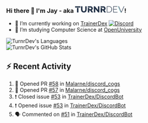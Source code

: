 ### Hi there 👋 I'm Jay - aka <img src="https://raw.githubusercontent.com/TurnrDev/TurnrDev/master/Logo/SVG/TurnrDev_Logo_Dark%20Blue%20%26%20Teal.svg" alt="TurnrDev" height="17.5px">!

- 🔭 I’m currently working on [TrainerDex](https://www.github.com/TrainerDex) [![Discord](https://discordapp.com/api/v6/guilds/364313717720219651/widget.png?style=shield)](http://discord.trainerdex.co.uk/)
- 🤔 I’m studying Computer Science at [OpenUniversity](http://www.open.ac.uk/courses/computing-it/degrees/bsc-computing-it-software-q62-soft)

![TurnrDev's Languages](https://github-readme-stats.vercel.app/api/top-langs/?username=TurnrDev&layout=compact&hide_border=true&title_color=1fa6aa&text_color=233247)
<br>
![TurnrDev's GitHub Stats](https://github-readme-stats.vercel.app/api?username=TurnrDev&show_icons=true&hide_border=true&count_private=true&include_all_commits=true&icon_color=1fa6aa&title_color=1fa6aa&text_color=233247)
<br>

## :zap: Recent Activity

<!--START_SECTION:activity-->
1. 💪 Opened PR [#58](https://github.com/Malarne/discord_cogs/pull/58) in [Malarne/discord_cogs](https://github.com/Malarne/discord_cogs)
2. 💪 Opened PR [#57](https://github.com/Malarne/discord_cogs/pull/57) in [Malarne/discord_cogs](https://github.com/Malarne/discord_cogs)
3. ❗️ Closed issue [#53](https://github.com/TrainerDex/DiscordBot/issues/53) in [TrainerDex/DiscordBot](https://github.com/TrainerDex/DiscordBot)
4. ❗️ Opened issue [#53](https://github.com/TrainerDex/DiscordBot/issues/53) in [TrainerDex/DiscordBot](https://github.com/TrainerDex/DiscordBot)
5. 🗣 Commented on [#51](https://github.com/TrainerDex/DiscordBot/issues/51) in [TrainerDex/DiscordBot](https://github.com/TrainerDex/DiscordBot)
<!--END_SECTION:activity-->
